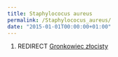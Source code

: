 ```yaml
---
title: Staphylococus aureus
permalink: /Staphylococus_aureus/
date: "2015-01-01T00:00:00+01:00"
---
```


1.  REDIRECT [Gronkowiec złocisty](/atopedia/Gronkowiec_złocisty "wikilink")
